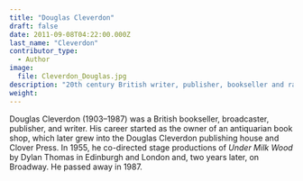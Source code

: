 ```yaml
---
title: "Douglas Cleverdon"
draft: false
date: 2011-09-08T04:22:00.000Z
last_name: "Cleverdon"
contributor_type:
  - Author
image:
  file: Cleverdon_Douglas.jpg
description: "20th century British writer, publisher, bookseller and radio producer"
weight:
---
```


Douglas Cleverdon (1903–1987) was a British bookseller, broadcaster, publisher, and writer. His career started as the owner of an antiquarian book shop, which later grew into the Douglas Cleverdon publishing house and Clover Press. In 1955, he co-directed stage productions of _Under Milk Wood_ by Dylan Thomas in Edinburgh and London and, two years later, on Broadway. He passed away in 1987.

